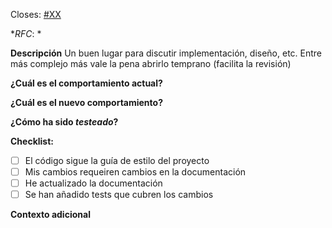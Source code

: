 Closes: [#XX](url)

*_RFC_: *

**Descripción**
Un buen lugar para discutir implementación, diseño, etc. 
Entre más complejo más vale la pena abrirlo temprano (facilita la revisión)

**¿Cuál es el comportamiento actual?**

**¿Cuál es el nuevo comportamiento?**

**¿Cómo ha sido _testeado_?**

**Checklist:**
- [ ] El código sigue la guía de estilo del proyecto
- [ ] Mis cambios requeiren cambios en la documentación
- [ ] He actualizado la documentación 
- [ ] Se han añadido tests que cubren los cambios

**Contexto adicional**
